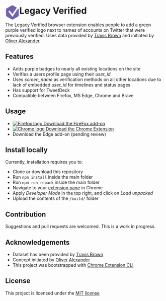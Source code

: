 # <img src="public/icons/icon_48.png" width="45" align="left"> Legacy Verified

The Legacy Verified browser extension enables people to add a <strike>green</strike> purple verified logo next to names of accounts on Twitter that were previously verified. Uses data provided by [Travis Brown](https://github.com/travisbrown) and initiated by [Oliver Alexander](https://twitter.com/OAlexanderDK).

## Features

- Adds purple badges to nearly all existing locations on the site
- Verifies a users profile page using their *user_id*
- Uses *screen_name* as verification methods on all other locations due to lack of embedded *user_id* for timelines and status pages
- Has support for TweetDeck
- Compatible between Firefox, MS Edge, Chrome and Brave

## Usage

- [<img src="https://upload.wikimedia.org/wikipedia/commons/thumb/a/a0/Firefox_logo%2C_2019.svg/1280px-Firefox_logo%2C_2019.svg.png" width="16px" height="16px" alt="Firefox logo" /> Download the FireFox add-on](https://addons.mozilla.org/en-US/firefox/addon/legacy-verified/)
- [<img src="https://upload.wikimedia.org/wikipedia/commons/thumb/e/e1/Google_Chrome_icon_%28February_2022%29.svg/720px-Google_Chrome_icon_%28February_2022%29.svg.png" width="16px" height="16px" alt="Chrome logo" /> Download the Chrome Extension](https://chrome.google.com/webstore/detail/legacy-verified/kpaemodmgoobmechkcplpffkpfbpebnm)
- Download the Edge add-on (pending review)

## Install locally

Currently, installation requires you to:

- Clone or download this repository
- Run `npm install` inside the main folder
- Run `npm run repack` inside the main folder
- Navigate to your [extension page](chrome://extensions) in Chrome
- Apply _Developer Mode_ in the top right, and click on _Load unpacked_
- Upload the contents of the `/build/` folder

## Contribution

Suggestions and pull requests are welcomed. This is a work in progress.



## Acknowledgements

- Dataset has been provided by [Travis Brown](https://github.com/travisbrown)
- Concept initiated by [Oliver Alexander](https://twitter.com/OAlexanderDK)
- This project was bootstrapped with [Chrome Extension CLI](https://github.com/dutiyesh/chrome-extension-cli)

## License

This project is licensed under the [MIT license](./LICENSE)
